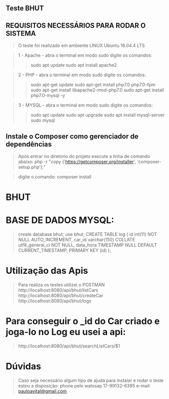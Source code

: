 ## Teste BHUT

## REQUISITOS NECESSÁRIOS PARA RODAR O SISTEMA

> O teste foi realizado em ambiente LINUX Ubuntu 18.04.4 LTS

> 1 - Apache - abra o terminal em modo sudo digite os comandos:
>>    sudo apt update
>>    sudo apt install apache2

> 2 -  PHP - abra o terminal em modo sudo digite os comandos:
>>   sudo apt-get update
>>   sudo apt-get install php7.0 php7.0-fpm
>>   sudo apt-get install libapache2-mod-php7.0
>>   sudo apt-get install php7.0-mysql -y

> 3 - MYSQL - abra o terminal em modo sudo digite os comandos:
>>   sudo apt update
>>   sudo apt upgrade
>>   sudo apt install mysql-server
>>   sudo mysql

## Instale o Composer como gerenciador de dependências
> Após entrar no diretorio do projeto execute a linha de comando abaixo:
php -r "copy ('https://getcomposer.org/installer', 'composer-setup.php');"

>digite o comando: composer install
# BHUT

# BASE DE DADOS MYSQL:
> create database bhut;
> use bhut;
> CREATE TABLE log (
>     id int(11) NOT NULL AUTO_INCREMENT,
>     car_id varchar(150) COLLATE utf8_general_ci NOT NULL,
>     data_hora TIMESTAMP NULL DEFAULT CURRENT_TIMESTAMP,
>     PRIMARY KEY (id)
>);

# Utilização das Apis
> Para realiza os testes utilizei o POSTMAN
> http://localhost:8080/api/bhut/listCars
> http://localhost:8080/api/bhut/createCar
> http://localhost:8080/api/bhut/logs

# Para conseguir o _id do Car criado e joga-lo no Log eu usei a api:
> http://localhost:8080/api/bhut/searchListCars/$1

# Dúvidas
> Caso seja necessário algum tipo de ajuda para instalar e rodar o teste estou a disposição:
> phone pelo watssap 17-99132-6395
> e-mail: pauloavital@gmail.com
